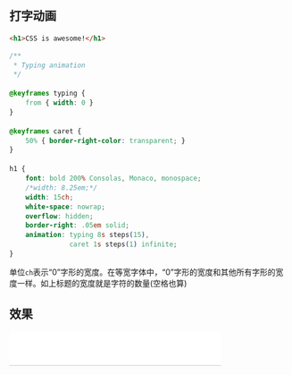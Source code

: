 ## 打字动画

```html
<h1>CSS is awesome!</h1>
```

```css
/**
 * Typing animation
 */

@keyframes typing {
	from { width: 0 }
}

@keyframes caret {
	50% { border-right-color: transparent; }
}

h1 {
	font: bold 200% Consolas, Monaco, monospace;
	/*width: 8.25em;*/
	width: 15ch;
	white-space: nowrap;
	overflow: hidden;
	border-right: .05em solid;
	animation: typing 8s steps(15),
	           caret 1s steps(1) infinite;
}
```

单位`ch`表示“0”字形的宽度。在等宽字体中，“0”字形的宽度和其他所有字形的宽度一样。如上标题的宽度就是字符的数量(空格也算)

## 效果

![](../../../assets/css/typing.gif)